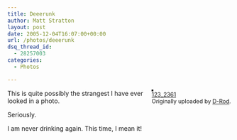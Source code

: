 ```yaml
---
title: Deeerunk
author: Matt Stratton
layout: post
date: 2005-12-04T16:07:00+00:00
url: /photos/deeerunk
dsq_thread_id:
  - 28257003
categories:
  - Photos

---
```

<div style="float:right;margin-left:10px;margin-bottom:10px;">
  <a title="photo sharing" href="https://www.flickr.com/photos/d-rod/69991881/"><img style="border:solid 2px #000000;" src="https://static.flickr.com/9/69991881_7a364cd975_m.jpg" alt="" /></a><br /> <span style="font-size:.9em;margin-top:0;"> <a href="https://www.flickr.com/photos/d-rod/69991881/">123_2361</a><br /> Originally uploaded by <a href="https://www.flickr.com/people/d-rod/">D-Rod</a>. </span>
</div>

This is quite possibly the strangest I have ever looked in a photo.

Seriously.

I am never drinking again. This time, I mean it!